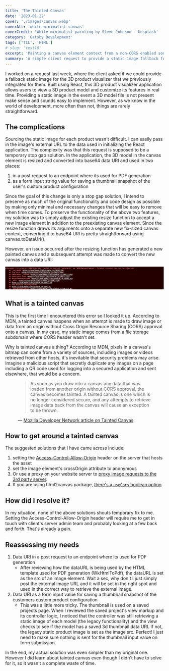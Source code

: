 ```yaml
---
title: 'The Tainted Canvas'
date: '2023-01-22'
cover: './images/canvas.webp'
coverAlt: 'white minimalist canvas'
coverCredit: 'White minimalist painting by Steve Johnson - Unsplash'
category: 'Gatsby Development'
tags: ['TIL', 'HTML']
# slug: 'test10'
excerpt: 'Painting a canvas element context from a non-CORS enabled source will trigger tainted canvas exception and an empty canvas. How do you get around it?'
summary: 'A simple client request to provide a static image fallback for a missing real-time 3D model turns out to be not so straightforward'
---
```


I worked on a request last week, where the client asked if we could provide a fallback static image for the 3D product visualizer that we previously integrated for them. Built using React, this 3D product visualizer application allows users to view a 3D product model and customize its features in real time. Providing a static image in the event a 3D model file is not present make sense and sounds easy to implement. However, as we know in the world of development, more often than not, things are rarely straightforward.


## The complications
Sourcing the static image for each product wasn't difficult. I can easily pass in the image's external URL to the data used in initializing the React application. The complexity was that this request is supposed to be a temporary stop gap solution. In the application, the 3D model in the canvas element is resized and converted into base64 data URI and used in two places:
1. in a post request to an endpoint where its used for PDF generation
2. as a form input string value for saving a thumbnail snapshot of the user's custom product configuration

Since the goal of this change is only a stop gap solution, I intend to preserve as much of the original functionality and code design as possible by making only minimal and necessary changes that will be easy to remove when time comes. To preserve the functionality of the above two features, my solution was to simply adjust the existing resize function to accept a new image element in addition to the preexisting canvas element. Since the resize function draws its arguments onto a separate new fix-sized canvas context, converting it to base64 URI is pretty straightforward using canvas.toDataUrl().

However, an issue occurred after the resizing function has generated a new painted canvas and a subsequent attempt was made to convert the new canvas into a data URI:

![Tainted error message in browser console](./images/tainted-canvas-error-screenshot.png)

## What is a tainted canvas
This is the first time I encountered this error so I looked it up. According to MDN, a tainted canvas happens when an attempt is made to draw image or data from an origin without Cross Origin Resource Sharing (CORS) approval onto a canvas. In my case, my static image comes from a file storage subdomain where CORS header wasn't set.

Why is tainted canvas a thing? According to MDN, pixels in a canvas's bitmap can come from a variety of sources, including images or videos retrieved from other hosts, it's inevitable that security problems may arise. Imagine a malicious script that secretly duplicate any images on a page including a QR code used for logging into a secured application and sent elsewhere, that would be a concern.

<figure class="u-blockquoteWrapper">
    <blockquote cite="https://developer.mozilla.org/en-US/docs/Web/HTML/CORS_enabled_image#security_and_tainted_canvases">
        <p class="u-semi-italic u-text-lg u-mb-0">As soon as you draw into a canvas any data that was loaded from another origin without CORS approval, the canvas becomes tainted. A tainted canvas is one which is no longer considered secure, and any attempts to retrieve image data back from the canvas will cause an exception to be thrown.</p>
    </blockquote>
    <figcaption>— <a href="https://developer.mozilla.org/en-US/docs/Web/HTML/CORS_enabled_image#security_and_tainted_canvases">Mozilla Developer Network article on Tainted Canvas</a></figcaption>
</figure>

## How to get around a tainted canvas
The suggested solutions that I have came across include:
1. setting the [Access-Control-Allow-Origin](https://developer.mozilla.org/en-US/docs/Web/HTTP/Headers/Access-Control-Allow-Origin) header on the server that hosts the asset
2. set the image element's crossOrigin attribute to anonymous
3. Or use a proxy on your website server to [proxy image requests to the 3rd party server](https://www.unblu.com/en/docs/latest/knowledge-base/html-tainted-canvas-limitation.html#is-there-a-workaround).
4. If you are using html2canvas package, [there's a `useCors` boolean option](https://stackoverflow.com/a/58484441/10134767)

## How did I resolve it?
In my situation, none of the above solutions shouts temporary fix to me. Setting the  Access-Control-Allow-Origin header will require me to get in touch with client's server admin team and probably looking at a few back and forth. That's already a pain.

## Reassessing my needs
1. Data URI in a post request to an endpoint where its used for PDF generation
	- After reviewing how the dataURL is being used by the HTML template used for PDF generation (WkHtmlToPdf), the dataURL is set as the src of an image element. Wait a sec, why don't I just simply post the external image URL and it will be set in the right spot and used in the correct way to retrieve the external image.
2. Data URI as a form input value for saving a thumbnail snapshot of the customers custom product configuration
	- This was a little more tricky. The thumbnail is used on a saved projects page. When I reviewed the saved project's view markup and its controller logic, I noticed that the controller was still retrieving a static image of each model (the legacy functionality) and the view checks to see if the model has a saved 3d thumbnail data URI. If not, the legacy static product image is set as the image src. Perfect! I just need to make sure nothing is sent for the thumbnail input value on form submission.

In the end, my actual solution was even simpler than my original one. However I did learn about tainted canvas even though I didn't have to solve for it, so it wasn't a complete waste of time.





